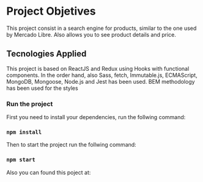 # Project Objetives
This project consist in a search engine for products, similar to the one used by Mercado Libre. Also allows you to see product details and price.

## Tecnologies Applied

This project is based on ReactJS and Redux using Hooks with functional components. In the order hand, also Sass, fetch, Immutable.js, ECMAScript, MongoDB, Mongoose, Node.js and Jest has been used. BEM methodology has been used for the styles

### Run the project

First you need to install your dependencies, run the follwing command:

### `npm install`

Then to start the project run the follwing command:

### `npm start`


Also you can found this poject at:

